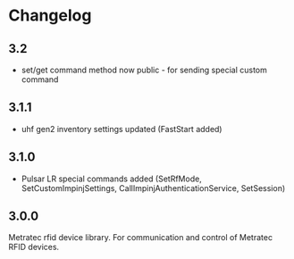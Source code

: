 # Changelog

## 3.2

* set/get command method now public - for sending special custom command

## 3.1.1

* uhf gen2 inventory settings updated (FastStart added)

## 3.1.0

* Pulsar LR special commands added (SetRfMode, SetCustomImpinjSettings, CallImpinjAuthenticationService, SetSession)

## 3.0.0

Metratec rfid device library. For communication and control of Metratec RFID devices.
